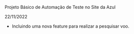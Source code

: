 Projeto Básico de Automação de Teste no Site da Azul

22/11/2022
 - Incluindo uma nova feature para realizar a pesquisar voo.